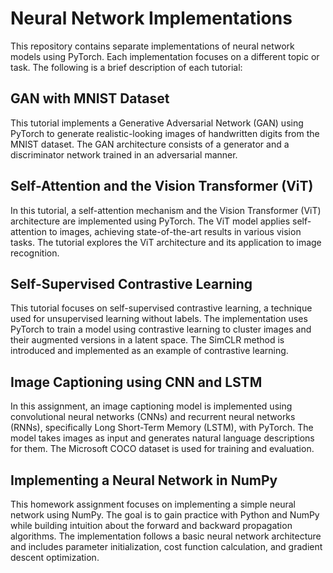 # Neural Network Implementations

This repository contains separate implementations of neural network models using PyTorch. Each implementation focuses on a different topic or task. The following is a brief description of each tutorial:

## GAN with MNIST Dataset
This tutorial implements a Generative Adversarial Network (GAN) using PyTorch to generate realistic-looking images of handwritten digits from the MNIST dataset. The GAN architecture consists of a generator and a discriminator network trained in an adversarial manner.

## Self-Attention and the Vision Transformer (ViT)
In this tutorial, a self-attention mechanism and the Vision Transformer (ViT) architecture are implemented using PyTorch. The ViT model applies self-attention to images, achieving state-of-the-art results in various vision tasks. The tutorial explores the ViT architecture and its application to image recognition.

## Self-Supervised Contrastive Learning
This tutorial focuses on self-supervised contrastive learning, a technique used for unsupervised learning without labels. The implementation uses PyTorch to train a model using contrastive learning to cluster images and their augmented versions in a latent space. The SimCLR method is introduced and implemented as an example of contrastive learning.

## Image Captioning using CNN and LSTM
In this assignment, an image captioning model is implemented using convolutional neural networks (CNNs) and recurrent neural networks (RNNs), specifically Long Short-Term Memory (LSTM), with PyTorch. The model takes images as input and generates natural language descriptions for them. The Microsoft COCO dataset is used for training and evaluation.

## Implementing a Neural Network in NumPy
This homework assignment focuses on implementing a simple neural network using NumPy. The goal is to gain practice with Python and NumPy while building intuition about the forward and backward propagation algorithms. The implementation follows a basic neural network architecture and includes parameter initialization, cost function calculation, and gradient descent optimization.
